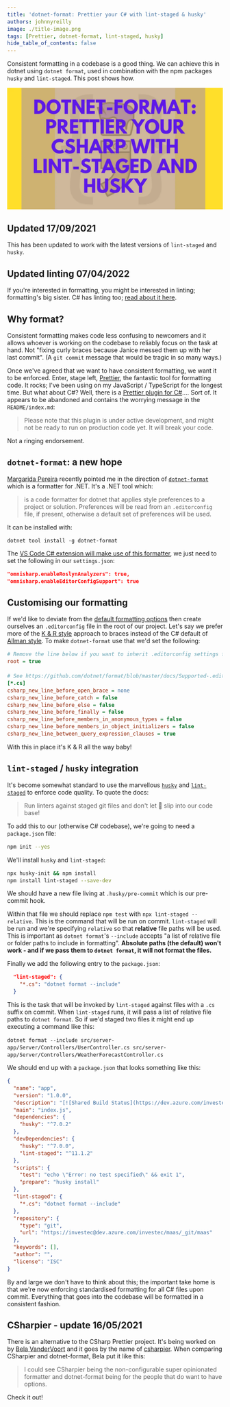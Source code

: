 ```yaml
---
title: 'dotnet-format: Prettier your C# with lint-staged & husky'
authors: johnnyreilly
image: ./title-image.png
tags: [Prettier, dotnet-format, lint-staged, husky]
hide_table_of_contents: false
---
```


Consistent formatting in a codebase is a good thing. We can achieve this in dotnet using `dotnet format`, used in combination with the npm packages `husky` and `lint-staged`. This post shows how.

![title image reading "dotnet-format: Prettier your CSharp with lint-staged and husky" and the dotnet-format logo](title-image.png)

## Updated 17/09/2021

This has been updated to work with the latest versions of `lint-staged` and `husky`.

## Updated linting 07/04/2022

If you're interested in formatting, you might be interested in linting; formatting's big sister. C# has linting too; [read about it here](../2022-04-06-eslint-your-csharp-in-vs-code-with-roslyn-analyzers/index.md).

## Why format?

Consistent formatting makes code less confusing to newcomers and it allows whoever is working on the codebase to reliably focus on the task at hand. Not "fixing curly braces because Janice messed them up with her last commit". (A `git commit` message that would be tragic in so many ways.)

Once we've agreed that we want to have consistent formatting, we want it to be enforced. Enter, stage left, [Prettier](https://prettier.io/), the fantastic tool for formatting code. It rocks; I've been using on my JavaScript / TypeScript for the longest time. But what about C#? Well, there is a [Prettier plugin for C#](https://github.com/warrenseine/prettier-plugin-csharp).... Sort of. It appears to be abandoned and contains the worrying message in the `README/index.md`:

> Please note that this plugin is under active development, and might not be ready to run on production code yet. It will break your code.

Not a ringing endorsement.

## `dotnet-format`: a new hope

[Margarida Pereira](https://twitter.com/margaridagp) recently pointed me in the direction of [`dotnet-format`](https://github.com/dotnet/format) which is a formatter for .NET. It's a .NET tool which:

> is a code formatter for dotnet that applies style preferences to a project or solution. Preferences will be read from an `.editorconfig` file, if present, otherwise a default set of preferences will be used.

It can be installed with:

```shell
dotnet tool install -g dotnet-format
```

The [VS Code C# extension will make use of this formatter](https://github.com/dotnet/format/issues/648#issuecomment-614905524), we just need to set the following in our `settings.json`:

```json
"omnisharp.enableRoslynAnalyzers": true,
"omnisharp.enableEditorConfigSupport": true
```

## Customising our formatting

If we'd like to deviate from the [default formatting options](https://docs.microsoft.com/en-us/dotnet/fundamentals/code-analysis/code-style-rule-options) then create ourselves an `.editorconfig` file in the root of our project. Let's say we prefer more of the [K & R style](https://en.wikipedia.org/wiki/Indentation_style#K&R_style) approach to braces instead of the C# default of [Allman style](https://en.wikipedia.org/wiki/Indentation_style#Allman_style). To make `dotnet-format` use that we'd set the following:

```ini
# Remove the line below if you want to inherit .editorconfig settings from higher directories
root = true

# See https://github.com/dotnet/format/blob/master/docs/Supported-.editorconfig-options/index.md for reference
[*.cs]
csharp_new_line_before_open_brace = none
csharp_new_line_before_catch = false
csharp_new_line_before_else = false
csharp_new_line_before_finally = false
csharp_new_line_before_members_in_anonymous_types = false
csharp_new_line_before_members_in_object_initializers = false
csharp_new_line_between_query_expression_clauses = true
```

With this in place it's K & R all the way baby!

## `lint-staged` / `husky` integration

It's become somewhat standard to use the marvellous [`husky`](https://github.com/typicode/husky) and [`lint-staged`](https://github.com/okonet/lint-staged) to enforce code quality. To quote the docs:

> Run linters against staged git files and don't let 💩 slip into our code base!

To add this to our (otherwise C# codebase), we're going to need a `package.json` file:

```sh
npm init --yes
```

We'll install `husky` and `lint-staged`:

```sh
npx husky-init && npm install
npm install lint-staged --save-dev
```

We should have a new file living at `.husky/pre-commit` which is our pre-commit hook.

Within that file we should replace `npm test` with `npx lint-staged --relative`. This is the command that will be run on commit. `lint-staged` will be run and we're specifying `relative` so that **relative** file paths will be used. This is important as `dotnet format`'s `--include` accepts "a list of relative file or folder paths to include in formatting". **Absolute paths (the default) won't work - and if we pass them to `dotnet format`, it will not format the files.**

Finally we add the following entry to the `package.json`:

```json
  "lint-staged": {
    "*.cs": "dotnet format --include"
  }
```

This is the task that will be invoked by `lint-staged` against files with a `.cs` suffix on commit. When `lint-staged` runs, it will pass a list of relative file paths to `dotnet format`. So if we'd staged two files it might end up executing a command like this:

`dotnet format --include src/server-app/Server/Controllers/UserController.cs src/server-app/Server/Controllers/WeatherForecastController.cs`

We should end up with a `package.json` that looks something like this:

```json
{
  "name": "app",
  "version": "1.0.0",
  "description": "[![Shared Build Status](https://dev.azure.com/investec/maas/_apis/build/status/shared?repoName=maas)](https://dev.azure.com/investec/maas/_build/latest?definitionId=1128&repoName=maas)",
  "main": "index.js",
  "dependencies": {
    "husky": "^7.0.2"
  },
  "devDependencies": {
    "husky": "^7.0.0",
    "lint-staged": "^11.1.2"
  },
  "scripts": {
    "test": "echo \"Error: no test specified\" && exit 1",
    "prepare": "husky install"
  },
  "lint-staged": {
    "*.cs": "dotnet format --include"
  },
  "repository": {
    "type": "git",
    "url": "https://investec@dev.azure.com/investec/maas/_git/maas"
  },
  "keywords": [],
  "author": "",
  "license": "ISC"
}
```

By and large we don't have to think about this; the important take home is that we're now enforcing standardised formatting for all C# files upon commit. Everything that goes into the codebase will be formatted in a consistent fashion.

## CSharpier - update 16/05/2021

There is an alternative to the CSharp Prettier project. It's being worked on by
[Bela VanderVoort](https://github.com/belav) and it goes by the name of [csharpier](https://github.com/belav/csharpier). When comparing CSharpier and dotnet-format, Bela put it like this:

> I could see CSharpier being the non-configurable super opinionated formatter and dotnet-format being for the people that do want to have options.

Check it out!
